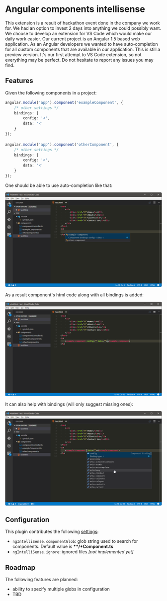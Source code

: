 # Angular components intellisense

This extension is a result of hackathon event done in the company we work for. We had an option to invest 2 days into anything we could possibly want.
We choose to develop an extension for VS Code which would make our daily work easier. Our current project is an Angular 1.5 based web application. As an Angular developers we wanted to have auto-completion for all custom components that are available in our application.
This is still a preview version. It's our first attempt to VS Code extension, so not everything may be perfect. Do not hesitate to report any issues you may find.

## Features

Given the following components in a project:
```TypeScript
angular.module('app').component('exampleComponent', {
	/* other settings */
	bindings: {
		config: '<',
		data: '<'
	}
});

angular.module('app').component('otherComponent', {
	/* other settings */
	bindings: {
		config: '<',
		data: '<'
	}
});
```

One should be able to use auto-completion like that:

![Auto-completion popup](images/popup.png)

As a result component's html code along with all bindings is added:

![Auto-completion popup](images/result.png)

It can also help with bindings (will only suggest missing ones):

![Auto-completion popup](images/bindings.png)

## Configuration

This plugin contributes the following [settings](https://code.visualstudio.com/docs/customization/userandworkspace):

- `ngIntelliSense.componentGlob`: glob string used to search for components. Default value is  **\*\*/\*Component.ts**
- `ngIntelliSense.ignore`: ignored files *[not implemented yet]*

## Roadmap

The following features are planned:
- ability to specify multiple globs in configuration
- TBD
